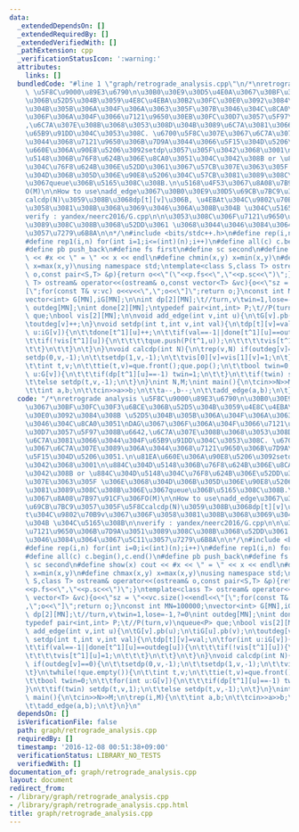 ```yaml
---
data:
  _extendedDependsOn: []
  _extendedRequiredBy: []
  _extendedVerifiedWith: []
  _pathExtension: cpp
  _verificationStatusIcon: ':warning:'
  attributes:
    links: []
  bundledCode: "#line 1 \"graph/retrograde_analysis.cpp\"\n/*\nretrograde analysis\
    \ \u5F8C\u9000\u89E3\u6790\n\u30B0\u30E9\u30D5\u4E0A\u3067\u30BF\u30FC\u30F3\u6BCE\
    \u306B\u52D5\u304B\u3059\u4E8C\u4EBA\u30B2\u30FC\u30E0\u3092\u3084\u308B \u52D5\
    \u304B\u305B\u306A\u304F\u306A\u3063\u305F\u307B\u3046\u304C\u8CA0\u3051\nDAG\u3067\
    \u306F\u306A\u304F\u3066\u7121\u9650\u30EB\u30FC\u30D7\u3057\u5F97\u308B\u6642\
    ,\u6C7A\u307E\u308B\u3068\u3053\u308D\u304B\u3089\u6C7A\u3081\u3066\u3044\u304F\
    \u65B9\u91DD\u304C\u3053\u308C. \u6700\u5F8C\u307E\u3067\u6C7A\u307E\u3089\u306A\
    \u3044\u3068\u7121\u9650\u306B\u7D9A\u3044\u3066\u5F15\u304D\u5206\u3051.\n\u81EA\
    \u660E\u306A\u90E8\u5206\u3092setdp\u3057\u305F\u3042\u3068\u3001\n\u884C\u304D\
    \u5148\u306B\u76F8\u624B\u306E\u8CA0\u3051\u304C\u3042\u308B or \u884C\u304D\u5148\
    \u304C\u76F8\u624B\u306E\u52DD\u3061\u3067\u57CB\u307E\u3063\u305F \u306E\u3068\
    \u304D\u306B\u305D\u306E\u90E8\u5206\u304C\u57CB\u3081\u3089\u308C\u308B\u306E\
    \u3067queue\u306B\u5165\u308C\u308B.\n\u5168\u4F53\u3067\u8A08\u7B97\u91CF\u306F\
    O(M)\n\nHow to use\nadd_edge\u3067\u30B0\u30E9\u30D5\u69CB\u7BC9\u3057\u305F\u5F8C\
    calcdp(N)\u3059\u308B\u3068dp[t][v]\u306B, \u4EBAt\u304C\u9802\u70B9v\u3067\u306F\
    \u3058\u3081\u308B\u3068\u3069\u3046\u306A\u308B\u304B \u304C\u5165\u308B\n\n\
    verify : yandex/neerc2016/G.cpp\n\n\u3053\u308C\u306F\u7121\u9650\u306B\u7D9A\u3051\
    \u3089\u308C\u308B\u3068\u52DD\u3061 \u3068\u3044\u3046\u3084\u3064\u3067\u5C11\
    \u3057\u7279\u6B8A\n\n*/\n#include <bits/stdc++.h>\n#define rep(i,n) for(int i=0;i<(int)(n);i++)\n\
    #define rep1(i,n) for(int i=1;i<=(int)(n);i++)\n#define all(c) c.begin(),c.end()\n\
    #define pb push_back\n#define fs first\n#define sc second\n#define show(x) cout\
    \ << #x << \" = \" << x << endl\n#define chmin(x,y) x=min(x,y)\n#define chmax(x,y)\
    \ x=max(x,y)\nusing namespace std;\ntemplate<class S,class T> ostream& operator<<(ostream&\
    \ o,const pair<S,T> &p){return o<<\"(\"<<p.fs<<\",\"<<p.sc<<\")\";}\ntemplate<class\
    \ T> ostream& operator<<(ostream& o,const vector<T> &vc){o<<\"sz = \"<<vc.size()<<endl<<\"\
    [\";for(const T& v:vc) o<<v<<\",\";o<<\"]\";return o;}\nconst int MN=100000;\n\
    vector<int> G[MN],iG[MN];\n\nint dp[2][MN];\t//turn,v\twin=1,lose=-1,?=0\nint\
    \ outdeg[MN];\nint done[2][MN];\ntypedef pair<int,int> P;\t//P(turn,v)\nqueue<P>\
    \ que;\nbool vis[2][MN];\n\nvoid add_edge(int v,int u){\n\tG[v].pb(u);\n\tiG[u].pb(v);\n\
    \toutdeg[v]++;\n}\nvoid setdp(int t,int v,int val){\n\tdp[t][v]=val;\n\tfor(int\
    \ u:iG[v]){\n\t\tdone[t^1][u]++;\n\t\tif(val==-1||done[t^1][u]==outdeg[u]){\n\t\
    \t\tif(!vis[t^1][u]){\n\t\t\t\tque.push(P(t^1,u));\n\t\t\t\tvis[t^1][u]=1;\n\t\
    \t\t}\n\t\t}\n\t}\n}\nvoid calcdp(int N){\n\trep(v,N) if(outdeg[v]==0){\n\t\t\
    setdp(0,v,-1);\n\t\tsetdp(1,v,-1);\n\t\tvis[0][v]=vis[1][v]=1;\n\t}\n\twhile(!que.empty()){\n\
    \t\tint t,v;\n\t\ttie(t,v)=que.front();que.pop();\n\t\tbool twin=0;\n\t\tfor(int\
    \ u:G[v]){\n\t\t\tif(dp[t^1][u]==-1) twin=1;\n\t\t}\n\t\tif(twin) setdp(t,v,1);\n\
    \t\telse setdp(t,v,-1);\n\t}\n}\nint N,M;\nint main(){\n\tcin>>N>>M;\n\trep(i,M){\n\
    \t\tint a,b;\n\t\tcin>>a>>b;\n\t\ta--,b--;\n\t\tadd_edge(a,b);\n\t}\n}\n"
  code: "/*\nretrograde analysis \u5F8C\u9000\u89E3\u6790\n\u30B0\u30E9\u30D5\u4E0A\
    \u3067\u30BF\u30FC\u30F3\u6BCE\u306B\u52D5\u304B\u3059\u4E8C\u4EBA\u30B2\u30FC\
    \u30E0\u3092\u3084\u308B \u52D5\u304B\u305B\u306A\u304F\u306A\u3063\u305F\u307B\
    \u3046\u304C\u8CA0\u3051\nDAG\u3067\u306F\u306A\u304F\u3066\u7121\u9650\u30EB\u30FC\
    \u30D7\u3057\u5F97\u308B\u6642,\u6C7A\u307E\u308B\u3068\u3053\u308D\u304B\u3089\
    \u6C7A\u3081\u3066\u3044\u304F\u65B9\u91DD\u304C\u3053\u308C. \u6700\u5F8C\u307E\
    \u3067\u6C7A\u307E\u3089\u306A\u3044\u3068\u7121\u9650\u306B\u7D9A\u3044\u3066\
    \u5F15\u304D\u5206\u3051.\n\u81EA\u660E\u306A\u90E8\u5206\u3092setdp\u3057\u305F\
    \u3042\u3068\u3001\n\u884C\u304D\u5148\u306B\u76F8\u624B\u306E\u8CA0\u3051\u304C\
    \u3042\u308B or \u884C\u304D\u5148\u304C\u76F8\u624B\u306E\u52DD\u3061\u3067\u57CB\
    \u307E\u3063\u305F \u306E\u3068\u304D\u306B\u305D\u306E\u90E8\u5206\u304C\u57CB\
    \u3081\u3089\u308C\u308B\u306E\u3067queue\u306B\u5165\u308C\u308B.\n\u5168\u4F53\
    \u3067\u8A08\u7B97\u91CF\u306FO(M)\n\nHow to use\nadd_edge\u3067\u30B0\u30E9\u30D5\
    \u69CB\u7BC9\u3057\u305F\u5F8Ccalcdp(N)\u3059\u308B\u3068dp[t][v]\u306B, \u4EBA\
    t\u304C\u9802\u70B9v\u3067\u306F\u3058\u3081\u308B\u3068\u3069\u3046\u306A\u308B\
    \u304B \u304C\u5165\u308B\n\nverify : yandex/neerc2016/G.cpp\n\n\u3053\u308C\u306F\
    \u7121\u9650\u306B\u7D9A\u3051\u3089\u308C\u308B\u3068\u52DD\u3061 \u3068\u3044\
    \u3046\u3084\u3064\u3067\u5C11\u3057\u7279\u6B8A\n\n*/\n#include <bits/stdc++.h>\n\
    #define rep(i,n) for(int i=0;i<(int)(n);i++)\n#define rep1(i,n) for(int i=1;i<=(int)(n);i++)\n\
    #define all(c) c.begin(),c.end()\n#define pb push_back\n#define fs first\n#define\
    \ sc second\n#define show(x) cout << #x << \" = \" << x << endl\n#define chmin(x,y)\
    \ x=min(x,y)\n#define chmax(x,y) x=max(x,y)\nusing namespace std;\ntemplate<class\
    \ S,class T> ostream& operator<<(ostream& o,const pair<S,T> &p){return o<<\"(\"\
    <<p.fs<<\",\"<<p.sc<<\")\";}\ntemplate<class T> ostream& operator<<(ostream& o,const\
    \ vector<T> &vc){o<<\"sz = \"<<vc.size()<<endl<<\"[\";for(const T& v:vc) o<<v<<\"\
    ,\";o<<\"]\";return o;}\nconst int MN=100000;\nvector<int> G[MN],iG[MN];\n\nint\
    \ dp[2][MN];\t//turn,v\twin=1,lose=-1,?=0\nint outdeg[MN];\nint done[2][MN];\n\
    typedef pair<int,int> P;\t//P(turn,v)\nqueue<P> que;\nbool vis[2][MN];\n\nvoid\
    \ add_edge(int v,int u){\n\tG[v].pb(u);\n\tiG[u].pb(v);\n\toutdeg[v]++;\n}\nvoid\
    \ setdp(int t,int v,int val){\n\tdp[t][v]=val;\n\tfor(int u:iG[v]){\n\t\tdone[t^1][u]++;\n\
    \t\tif(val==-1||done[t^1][u]==outdeg[u]){\n\t\t\tif(!vis[t^1][u]){\n\t\t\t\tque.push(P(t^1,u));\n\
    \t\t\t\tvis[t^1][u]=1;\n\t\t\t}\n\t\t}\n\t}\n}\nvoid calcdp(int N){\n\trep(v,N)\
    \ if(outdeg[v]==0){\n\t\tsetdp(0,v,-1);\n\t\tsetdp(1,v,-1);\n\t\tvis[0][v]=vis[1][v]=1;\n\
    \t}\n\twhile(!que.empty()){\n\t\tint t,v;\n\t\ttie(t,v)=que.front();que.pop();\n\
    \t\tbool twin=0;\n\t\tfor(int u:G[v]){\n\t\t\tif(dp[t^1][u]==-1) twin=1;\n\t\t\
    }\n\t\tif(twin) setdp(t,v,1);\n\t\telse setdp(t,v,-1);\n\t}\n}\nint N,M;\nint\
    \ main(){\n\tcin>>N>>M;\n\trep(i,M){\n\t\tint a,b;\n\t\tcin>>a>>b;\n\t\ta--,b--;\n\
    \t\tadd_edge(a,b);\n\t}\n}\n"
  dependsOn: []
  isVerificationFile: false
  path: graph/retrograde_analysis.cpp
  requiredBy: []
  timestamp: '2016-12-08 00:51:38+09:00'
  verificationStatus: LIBRARY_NO_TESTS
  verifiedWith: []
documentation_of: graph/retrograde_analysis.cpp
layout: document
redirect_from:
- /library/graph/retrograde_analysis.cpp
- /library/graph/retrograde_analysis.cpp.html
title: graph/retrograde_analysis.cpp
---
```

